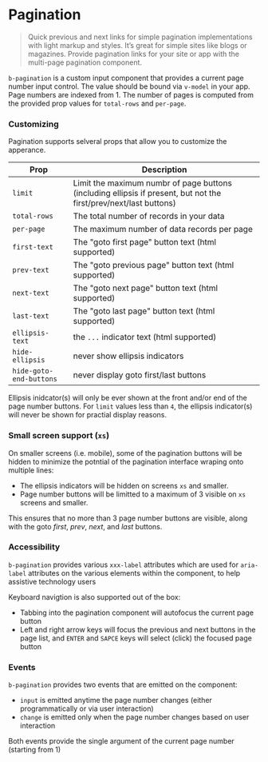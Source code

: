 # Pagination

> Quick previous and next links for simple pagination implementations with light markup and styles.
  It’s great for simple sites like blogs or magazines.
  Provide pagination links for your site or app with the multi-page pagination component.

`b-pagination` is a custom input component that provides a current page number input control.
The value should be bound via `v-model` in your app. Page numbers are indexed from 1. The number
of pages is computed from the provided prop values for `total-rows` and `per-page`.

### Customizing
Pagination supports selveral props that allow you to customize the apperance.

| Prop | Description
| ---- | -----------
| `limit` | Limit the maximum numbr of page buttons (including ellipsis if present, but not the first/prev/next/last buttons)
| `total-rows` | The total number of records in your data
| `per-page` | The maximum number of data records per page
| `first-text` | The "goto first page" button text (html supported)
| `prev-text` | The "goto previous page" button text (html supported)
| `next-text` | The "goto next page" button text (html supported)
| `last-text` | The "goto last page" button text (html supported)
| `ellipsis-text` | the `...` indicator text (html supported)
| `hide-ellipsis` | never show ellipsis indicators
| `hide-goto-end-buttons` | never display goto first/last buttons

Ellipsis inidcator(s) will only be ever shown at the front and/or end of
the page number buttons. For `limit` values less than `4`, the ellipsis indicator(s) will never
be shown for practial display reasons.


### Small screen support (`xs`)
On smaller screens (i.e. mobile), some of the pagination buttons will be hidden to
minimize the potntial of the pagination interface wraping onto multiple lines:

- The ellipsis indicators will be hidden on screens `xs` and smaller.
- Page number buttons will be limitted to a maximum of 3 visible on `xs` screens and smaller.

This ensures that no more than 3 page number buttons are visible,
along with the goto _first_, _prev_, _next_, and _last_ buttons.

### Accessibility
`b-pagination` provides various `xxx-label` attributes which are used for `aria-label`
attributes on the various elements within the component, to help
assistive technology users

Keyboard navigtion is also supported out of the box:
- Tabbing into the pagination component will autofocus the current page button
- Left and right arrow keys will focus the previous and next buttons in the page
list, and `ENTER` and `SAPCE` keys will select (click) the focused page button

### Events
`b-pagination` provides two events that are emitted on the component:
- `input` is emitted anytime the page number changes (either programmatically or via user interaction)
- `change` is emitted only when the page number changes based on user interaction

Both events provide the single argument of the current page number (starting from 1)

